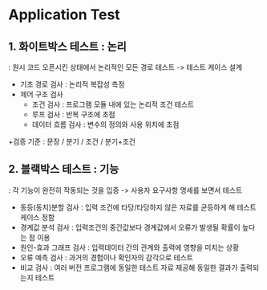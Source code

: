 # Application Test

## 1. 화이트박스 테스트 : 논리

: 원시 코드 오픈시킨 상태에서 논리적인 모든 경로 테스트 -> 테스트 케이스 설계



* 기초 경로 검사 : 논리적 복잡성 측정
* 제어 구조 검사
  * 조건 검사 : 프로그램 모듈 내에 있는 논리적 조건 테스트
  * 루프 검사 : 반복 구조에 초점
  * 데이터 흐름 검사 : 변수의 정의와 사용 위치에 초점



+검증 기준 : 문장 / 분기 / 조건 / 분기+조건



## 2. 블랙박스 테스트 : 기능

: 각 기능이 완전히 작동되는 것을 입증 -> 사용자 요구사항 명세를 보면서 테스트



* 동등(동치)분할 검사 : 입력 조건에 타당/타당하지 않은 자료를 균등하게 해 테스트 케이스 정함
* 경계값 분석 검사 : 입력조건의 중간값보다 경계값에서 오류가 발생될 확률이 높다는 점 이용
* 원인-효과 그래프 검사 : 입력데이터 간의 관계와 출력에 영향을 미치는 상황
* 오류 예측 검사 : 과거의 경험이나 확인자의 감각으로 테스트
* 비교 검사 : 여러 버전 프로그램에 동일한 테스트 자료 제공해 동일한 결과가 출력되는지 테스트



